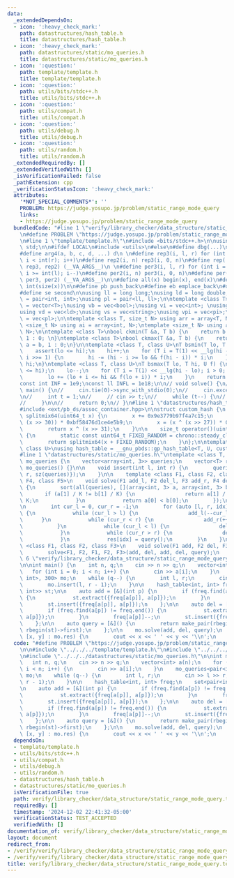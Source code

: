 ```yaml
---
data:
  _extendedDependsOn:
  - icon: ':heavy_check_mark:'
    path: datastructures/hash_table.h
    title: datastructures/hash_table.h
  - icon: ':heavy_check_mark:'
    path: datastructures/static/mo_queries.h
    title: datastructures/static/mo_queries.h
  - icon: ':question:'
    path: template/template.h
    title: template/template.h
  - icon: ':question:'
    path: utils/bits/stdc++.h
    title: utils/bits/stdc++.h
  - icon: ':question:'
    path: utils/compat.h
    title: utils/compat.h
  - icon: ':question:'
    path: utils/debug.h
    title: utils/debug.h
  - icon: ':question:'
    path: utils/random.h
    title: utils/random.h
  _extendedRequiredBy: []
  _extendedVerifiedWith: []
  _isVerificationFailed: false
  _pathExtension: cpp
  _verificationStatusIcon: ':heavy_check_mark:'
  attributes:
    '*NOT_SPECIAL_COMMENTS*': ''
    PROBLEM: https://judge.yosupo.jp/problem/static_range_mode_query
    links:
    - https://judge.yosupo.jp/problem/static_range_mode_query
  bundledCode: "#line 1 \"verify/library_checker/data_structure/static_range_mode_query.test.cpp\"\
    \n#define PROBLEM \"https://judge.yosupo.jp/problem/static_range_mode_query\"\n\
    \n#line 1 \"template/template.h\"\n#include <bits/stdc++.h>\n\nusing namespace\
    \ std;\n\n#ifdef LOCAL\n#include <utils>\n#else\n#define dbg(...)\n#endif\n\n\
    #define arg4(a, b, c, d, ...) d\n \n#define rep3(i, l, r) for (int i = int(l);\
    \ i < int(r); i++)\n#define rep2(i, n) rep3(i, 0, n)\n#define rep(...) arg4(__VA_ARGS__,\
    \ rep3, rep2) (__VA_ARGS__)\n \n#define per3(i, l, r) for (int i = int(r) - 1;\
    \ i >= int(l); i--)\n#define per2(i, n) per3(i, 0, n)\n#define per(...) arg4(__VA_ARGS__,\
    \ per3, per2) (__VA_ARGS__)\n\n#define all(x) begin(x), end(x)\n#define sz(x)\
    \ int(size(x))\n\n#define pb push_back\n#define eb emplace_back\n#define fi first\n\
    #define se second\n\nusing ll = long long;\nusing ld = long double;\nusing pi\
    \ = pair<int, int>;\nusing pl = pair<ll, ll>;\n\ntemplate <class T> using vec\
    \ = vector<T>;\nusing vb = vec<bool>;\nusing vi = vec<int>; \nusing vl = vec<ll>;\n\
    using vd = vec<ld>;\nusing vs = vec<string>;\nusing vpi = vec<pi>;\nusing vpl\
    \ = vec<pl>;\n\ntemplate <class T, size_t N> using arr = array<T, N>;\ntemplate\
    \ <size_t N> using ai = array<int, N>;\ntemplate <size_t N> using al = array<ll,\
    \ N>;\n\ntemplate <class T>\nbool ckmin(T &a, T b) {\n    return b < a ? a = b,\
    \ 1 : 0; \n}\ntemplate <class T>\nbool ckmax(T &a, T b) {\n    return b > a ?\
    \ a = b, 1 : 0;\n}\n\ntemplate <class T, class U>\nT bsmin(T lo, T hi, U f) {\n\
    \    assert(lo <= hi);\n    hi++;\n    for (T i = T(1) << __lg(hi - lo); i > 0;\
    \ i >>= 1) {\n        hi -= (hi - i >= lo && f(hi - i)) * i;\n    }\n    return\
    \ hi;\n}\ntemplate <class T, class U>\nT bsmax(T lo, T hi, U f) {\n    assert(lo\
    \ <= hi);\n    lo--;\n    for (T i = T(1) << __lg(hi - lo); i > 0; i >>= 1) {\n\
    \        lo += (lo + i <= hi && f(lo + i)) * i;\n    }\n    return lo;\n}\n\n\
    const int INF = 1e9;\nconst ll INFL = 1e18;\n\n// void solve() {\n// }\n\n// int32_t\
    \ main() {\n//     cin.tie(0)->sync_with_stdio(0);\n//     cin.exceptions(cin.failbit);\n\
    \n//     int t = 1;\n//     // cin >> t;\n//     while (t--) {\n//         solve();\n\
    //     }\n\n//     return 0;\n// }\n#line 1 \"datastructures/hash_table.h\"\n\
    #include <ext/pb_ds/assoc_container.hpp>\n\nstruct custom_hash {\n    static uint64_t\
    \ splitmix64(uint64_t x) {\n        x += 0x9e3779b97f4a7c15;\n        x = (x ^\
    \ (x >> 30)) * 0xbf58476d1ce4e5b9;\n        x = (x ^ (x >> 27)) * 0x94d049bb133111eb;\n\
    \        return x ^ (x >> 31);\n    }\n\n    size_t operator()(uint64_t x) const\
    \ {\n        static const uint64_t FIXED_RANDOM = chrono::steady_clock::now().time_since_epoch().count();\n\
    \        return splitmix64(x + FIXED_RANDOM);\n    }\n};\n\ntemplate <class T,\
    \ class U>\nusing hash_table = __gnu_pbds::gp_hash_table<T, U, custom_hash>;\n\
    #line 1 \"datastructures/static/mo_queries.h\"\ntemplate <class T, int K>\nstruct\
    \ mo_queries {\n    vector<array<int, 3>> queries;\n    vector<T> res;\n\n   \
    \ mo_queries() {}\n\n    void insert(int l, int r) {\n        queries.push_back({l,\
    \ r, sz(queries)});\n    }\n\n    template <class F1, class F2, class F3, class\
    \ F4, class F5>\n    void solve(F1 add_l, F2 del_l, F3 add_r, F4 del_r, F5 query)\
    \ {\n        sort(all(queries), [](array<int, 3> a, array<int, 3> b) {\n     \
    \       if (a[1] / K != b[1] / K) {\n                return a[1] / K < b[1] /\
    \ K;\n            }\n            return a[0] < b[0];\n        });\n        res.resize(sz(queries));\n\
    \n        int cur_l = 0, cur_r = -1;\n        for (auto [l, r, idx] : queries)\
    \ {\n            while (cur_l > l) {\n                add_l(--cur_l);\n      \
    \      }\n            while (cur_r < r) {\n                add_r(++cur_r);\n \
    \           }\n            while (cur_l < l) {\n                del_l(cur_l++);\n\
    \            }\n            while (cur_r > r) {\n                del_r(cur_r--);\n\
    \            }\n            res[idx] = query();\n        }\n    }\n\n    template\
    \ <class F1, class F2, class F3>\n    void solve(F1 add, F2 del, F3 query) {\n\
    \        solve<F1, F2, F1, F2, F3>(add, del, add, del, query);\n    }\n};\n#line\
    \ 6 \"verify/library_checker/data_structure/static_range_mode_query.test.cpp\"\
    \n\nint main() {\n    int n, q;\n    cin >> n >> q;\n    vector<int> a(n);\n \
    \   for (int i = 0; i < n; i++) {\n        cin >> a[i];\n    }\n    mo_queries<pair<int,\
    \ int>, 300> mo;\n    while (q--) {\n        int l, r;\n        cin >> l >> r;\n\
    \        mo.insert(l, r - 1);\n    }\n\n    hash_table<int, int> freq;\n    set<pair<int,\
    \ int>> st;\n\n    auto add = [&](int p) {\n        if (freq.find(a[p]) != freq.end())\
    \ {\n            st.extract({freq[a[p]], a[p]});\n        }\n        freq[a[p]]++;\n\
    \        st.insert({freq[a[p]], a[p]});\n    };\n\n    auto del = [&](int p) {\n\
    \        if (freq.find(a[p]) != freq.end()) {\n            st.extract({freq[a[p]],\
    \ a[p]});\n        }\n        freq[a[p]]--;\n        st.insert({freq[a[p]], a[p]});\n\
    \    };\n\n    auto query = [&]() {\n        return make_pair(rbegin(st)->second,\
    \ rbegin(st)->first);\n    };\n\n    mo.solve(add, del, query);\n    for (auto\
    \ [x, y] : mo.res) {\n        cout << x << ' ' << y << '\\n';\n    }\n}\n"
  code: "#define PROBLEM \"https://judge.yosupo.jp/problem/static_range_mode_query\"\
    \n\n#include \"../../../template/template.h\"\n#include \"../../../datastructures/hash_table.h\"\
    \n#include \"../../../datastructures/static/mo_queries.h\"\n\nint main() {\n \
    \   int n, q;\n    cin >> n >> q;\n    vector<int> a(n);\n    for (int i = 0;\
    \ i < n; i++) {\n        cin >> a[i];\n    }\n    mo_queries<pair<int, int>, 300>\
    \ mo;\n    while (q--) {\n        int l, r;\n        cin >> l >> r;\n        mo.insert(l,\
    \ r - 1);\n    }\n\n    hash_table<int, int> freq;\n    set<pair<int, int>> st;\n\
    \n    auto add = [&](int p) {\n        if (freq.find(a[p]) != freq.end()) {\n\
    \            st.extract({freq[a[p]], a[p]});\n        }\n        freq[a[p]]++;\n\
    \        st.insert({freq[a[p]], a[p]});\n    };\n\n    auto del = [&](int p) {\n\
    \        if (freq.find(a[p]) != freq.end()) {\n            st.extract({freq[a[p]],\
    \ a[p]});\n        }\n        freq[a[p]]--;\n        st.insert({freq[a[p]], a[p]});\n\
    \    };\n\n    auto query = [&]() {\n        return make_pair(rbegin(st)->second,\
    \ rbegin(st)->first);\n    };\n\n    mo.solve(add, del, query);\n    for (auto\
    \ [x, y] : mo.res) {\n        cout << x << ' ' << y << '\\n';\n    }\n}"
  dependsOn:
  - template/template.h
  - utils/bits/stdc++.h
  - utils/compat.h
  - utils/debug.h
  - utils/random.h
  - datastructures/hash_table.h
  - datastructures/static/mo_queries.h
  isVerificationFile: true
  path: verify/library_checker/data_structure/static_range_mode_query.test.cpp
  requiredBy: []
  timestamp: '2024-12-02 22:41:32-05:00'
  verificationStatus: TEST_ACCEPTED
  verifiedWith: []
documentation_of: verify/library_checker/data_structure/static_range_mode_query.test.cpp
layout: document
redirect_from:
- /verify/verify/library_checker/data_structure/static_range_mode_query.test.cpp
- /verify/verify/library_checker/data_structure/static_range_mode_query.test.cpp.html
title: verify/library_checker/data_structure/static_range_mode_query.test.cpp
---
```


